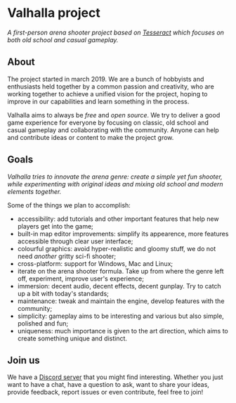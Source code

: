 # Valhalla project
*A first-person arena shooter project based on [Tesseract](http://tesseract.gg) which focuses on both old school and casual gameplay.*

## About
The project started in march 2019.
We are a bunch of hobbyists and enthusiasts held together by a common passion and creativity, who are working together to achieve a unified vision for the project, hoping to improve in our capabilities and learn something in the process.

Valhalla aims to always be *free* and *open source*. We try to deliver a good game experience for everyone by focusing on classic, old school and casual gameplay and collaborating with the community. Anyone can help and contribute ideas or content to make the project grow.

## Goals

*Valhalla tries to innovate the arena genre: create a simple yet fun shooter, while experimenting with original ideas and mixing old school and modern elements together.*

Some of the things we plan to accomplish:
- accessibility: add tutorials and other important features that help new players get into the game;
- built-in map editor improvements: simplify its appearence, more features accessible through clear user interface;
- colourful graphics: avoid hyper-realistic and gloomy stuff, we do not need *another* gritty sci-fi shooter;
- cross-platform: support for Windows, Mac and Linux;
- iterate on the arena shooter formula. Take up from where the genre left off, experiment, improve user's experience;
- immersion: decent audio, decent effects, decent gunplay. Try to catch up a bit with today's standards;
- maintenance: tweak and maintain the engine, develop features with the community;
- simplicity: gameplay aims to be interesting and various but also simple, polished and fun;
- uniqueness: much importance is given to the art direction, which aims to create something unique and distinct.

## Join us

We have a [Discord server](https://discord.gg/qFMAde5WQP) that you might find interesting. Whether you just want to have a chat, have a question to ask, want to share your ideas, provide feedback, report issues or even contribute, feel free to join!
